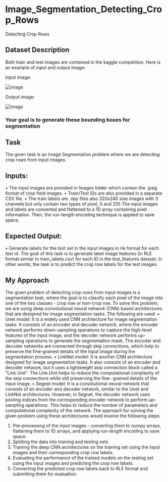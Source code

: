 # Image_Segmentation_Detecting_Crop_Rows
Detecting Crop Rows
## Dataset Description
Both train and test images are contained in the kaggle competition. Here is an example of input and output image:

Input image:

![image](https://github.com/abhinavztb/Image_Segmentation_Detecting_Crop_Rows/assets/28789570/9f9cb663-3609-4dc7-9172-4de78d367e7c)

Output image:

![image](https://github.com/abhinavztb/Image_Segmentation_Detecting_Crop_Rows/assets/28789570/58be1ae9-279d-43f4-aa6c-98fbe8c18402)


### Your goal is to generate these bounding boxes for segmentation
## Task
The given task is an Image Segmentation problem where we are
detecting crop rows from input images.
## Inputs:
• The input images are provided in Images folder which contain the
.jpeg format of crop field images.
• Train/Test IDs are also provided in a separate CSV file.
• The train labels are .npy files also 320x240 size images with 3
channels but only contain two types of pixel, 0 and 255
The input images and labels are converted and flattened to a 1D array
containing pixel information. Then, the run-length encoding technique is
applied to save space.
## Expected Output:
• Generate labels for the test set in the input images in rle format for
each test id.
The goal of this task is to generate label image features (in RLE format
similar to train_labels.csv) for each ID in the test_features dataset. In
other words, the task is to predict the crop row labels for the test images.
## My Approach
The given problem of detecting crop rows from input images is a
segmentation task, where the goal is to classify each pixel of the image
into one of the two classes - crop row or non-crop row.
To solve this problem, we are using deep convolutional neural network
(CNN) based architectures that are designed for image segmentation
tasks. The following are used:
• Unet model: It is a widely used CNN architecture for image
segmentation tasks. It consists of an encoder and decoder network,
where the encoder network performs down-sampling operations to
capture the high-level features of the input image, and the decoder
network performs up-sampling operations to generate the
segmentation mask. The encoder and decoder networks are
connected through skip connections, which help to preserve the
fine-grained details of the input image during the segmentation
process.
• LinkNet model: It is another CNN architecture designed for image
segmentation tasks. It also consists of an encoder and decoder
network, but it uses a lightweight skip connection block called a
"Link Unit". The Link Unit helps to reduce the computational
complexity of the skip connections while still preserving the fine-
grained details of the input image.
• Segnet model: It is a convolutional neural network that consists of
an encoder and decoder network, similar to the Unet and LinkNet
architectures. However, in Segnet, the decoder network uses
pooling indices from the corresponding encoder network to
perform up-sampling operations. This helps to reduce the number
of parameters and computational complexity of the network.
The approach for solving the given problem using these architectures
would involve the following steps:
1. Pre-processing of the input images - converting them to numpy
arrays, flattening them to 1D arrays, and applying run-length
encoding to save space.
2. Splitting the data into training and testing sets.
3. Training the deep CNN architectures on the training set using the
input images and their corresponding crop row labels.
4. Evaluating the performance of the trained models on the testing set
using the input images and predicting the crop row labels.
5. Converting the predicted crop row labels back to RLE format and
submitting them for evaluation.
